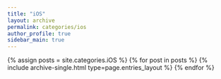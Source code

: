 ```yaml
---
title: "iOS"
layout: archive
permalink: categories/ios
author_profile: true
sidebar_main: true
---
```



{% assign posts = site.categories.iOS %}
{% for post in posts %} {% include archive-single.html type=page.entries_layout %} {% endfor %}